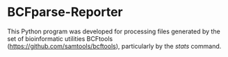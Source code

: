 # BCFparse-Reporter
 This Python program was developed for processing files generated by the set of bioinformatic utilities BCFtools (https://github.com/samtools/bcftools), particularly by the *stats* command.